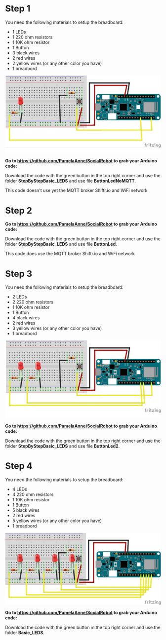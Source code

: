 # Step 1

You need the following materials to setup the breadboard:
- 1 LEDs
- 1 220 ohm resistors
- 1 10K ohm resistor
- 1 Button
- 3 black wires
- 2 red wires
- 2 yellow wires (or any other color you have)
- 1 breadbord

![](Images/BasicSetup2.jpg)

**Go to https://github.com/PamelaAnne/SocialRobot to grab your Arduino code:**

Download the code with the green button in the top right corner and use the folder **StepByStepBasic_LEDS** and use file **ButtonLedNoMQTT**.

This code doesn't use yet the MQTT broker Shiftr.io and WiFi network

# Step 2

**Go to https://github.com/PamelaAnne/SocialRobot to grab your Arduino code:**

Download the code with the green button in the top right corner and use the folder **StepByStepBasic_LEDS** and use file **ButtonLed**.

This code does use the MQTT broker Shiftr.io and WiFi network

# Step 3

You need the following materials to setup the breadboard:
- 2 LEDs
- 2 220 ohm resistors
- 1 10K ohm resistor
- 1 Button
- 4 black wires
- 2 red wires
- 3 yellow wires (or any other color you have)
- 1 breadbord

![](Images/BasicSetup.jpg)

**Go to https://github.com/PamelaAnne/SocialRobot to grab your Arduino code:**

Download the code with the green button in the top right corner and use the folder **StepByStepBasic_LEDS** and use file **ButtonLed2**.

# Step 4

You need the following materials to setup the breadboard:
- 4 LEDs
- 4 220 ohm resistors
- 1 10K ohm resistor
- 1 Button
- 5 black wires
- 2 red wires
- 5 yellow wires (or any other color you have)
- 1 breadbord

![](Images/BasicSetup2.png)

**Go to https://github.com/PamelaAnne/SocialRobot to grab your Arduino code:**

Download the code with the green button in the top right corner and use the folder **Basic_LEDS**.
